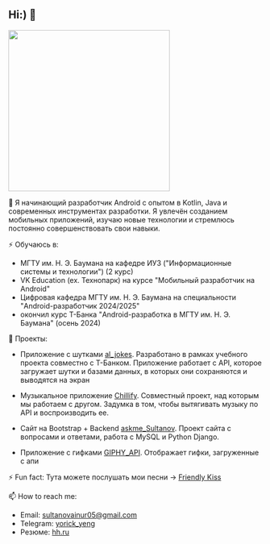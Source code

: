 ## Hi:) 👋

<!--
**yorickyeng/yorickyeng** is a ✨ _special_ ✨ repository because its `README.md` (this file) appears on your GitHub profile.

Here are some ideas to get you started:

- 🔭 I’m currently working on ...
- 🌱 I’m currently learning ...
- 👯 I’m looking to collaborate on ...
- 🤔 I’m looking for help with ...
- 💬 Ask me about ...
- 📫 How to reach me: ...
- 😄 Pronouns: ...
- ⚡ Fun fact: ...
-->

<img src="https://github.com/user-attachments/assets/3054f4f0-70a2-4107-9261-a2ddc4a7006d" width="320" height="320" />

💬 Я начинающий разработчик Android с опытом в Kotlin, Java и современных инструментах разработки. Я увлечён созданием мобильных приложений, изучаю новые технологии и стремлюсь постоянно совершенствовать свои навыки.

⚡ Обучаюсь в:
- МГТУ им. Н. Э. Баумана на кафедре ИУ3 ("Информационные системы и технологии") (2 курс)
- VK Education (ex. Технопарк) на курсе "Мобильный разработчик на Android"
- Цифровая кафедра МГТУ им. Н. Э. Баумана на специальности "Android-разработчик 2024/2025"
- окончил курс Т-Банка "Android-разработка в МГТУ им. Н. Э. Баумана" (осень 2024)

👯 Проекты:

- Приложение с шутками [al_jokes](https://github.com/yorickyeng/al_jokes). Разработано в рамках учебного проекта совместно с T-Банком. Приложение работает с API, которое загружает шутки и базами данных, в которых они сохраняются и выводятся на экран

- Музыкальное приложение [Chillify](https://github.com/yorickyeng/Chillify). Совместный проект, над которым мы работаем с другом. Задумка в том, чтобы вытягивать музыку по API и воспроизводить ее.

- Сайт на Bootstrap + Backend [askme_Sultanov](https://github.com/yorickyeng/askme_Sultanov). Проект сайта с вопросами и ответами, работа с MySQL и Python Django.

- Приложение с гифками [GIPHY_API](https://github.com/yorickyeng/GIPHY_API). Отображает гифки, загруженные с апи

⚡ Fun fact:
Тута можете послушать мои песни -> [Friendly Kiss](https://band.link/friendlykiss)

📫 How to reach me:
- Email: sultanovainur05@gmail.com
- Telegram: [yorick_yeng](https://t.me/yorick_yeng)
- Резюме: [hh.ru](https://hh.ru/resume/e73232a5ff0e2266520039ed1f773031775875)
